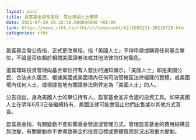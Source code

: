 ```yaml
---
layout: post
title: 盈富基金更改章程　禁止美國人士購買
date: 2021-07-29 20:32:58.000000000 +08:00
link: https://news.rthk.hk/rthk/ch/component/k2/1603251-20210729.htm
categories: rthk
---
```


盈富基金發公告指，正式更改章程，指「美國人士」不得申請或購買任何基金單位，不論是否依賴於相關美國證券法或其他法律的任何豁免。

道富環球投資管理向基金單位持有人發出的通知顯示，「美國人士」即是美國公民、合法永久居民、根據美國或美國境內任何司法管轄區法律組建的實體，或美國境內任何人士，或根據當地有關證券法例界定為「美國人士」的人。

公告指出，身為美國人士的單位持有人，盈富基金並非合適的投資工具。如果美國人士在明年6月3日後繼續持有，美國法律可能會阻止他們出售或以其他方式買賣。

盈富基金指，有關變動不會影響基金營運或管理方式，管理盈富基金的費用結構並無改變，有關變動亦不會導致基金的投資目標或整體風險狀況出現重大變動。
